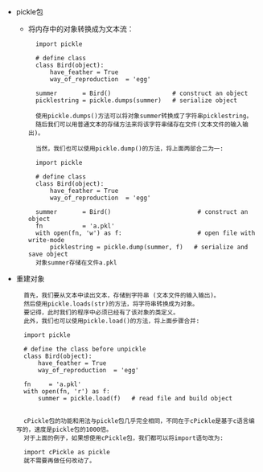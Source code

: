 - pickle包
    - 将内存中的对象转换成为文本流：

            import pickle

            # define class
            class Bird(object):
                have_feather = True
                way_of_reproduction  = 'egg'

            summer       = Bird()                 # construct an object
            picklestring = pickle.dumps(summer)   # serialize object

            使用pickle.dumps()方法可以将对象summer转换成了字符串picklestring。
            随后我们可以用普通文本的存储方法来将该字符串储存在文件(文本文件的输入输出)。

            当然，我们也可以使用pickle.dump()的方法，将上面两部合二为一:

            import pickle

            # define class
            class Bird(object):
                have_feather = True
                way_of_reproduction  = 'egg'

            summer       = Bird()                        # construct an object
            fn           = 'a.pkl'
            with open(fn, 'w') as f:                     # open file with write-mode
                picklestring = pickle.dump(summer, f)   # serialize and save object
            对象summer存储在文件a.pkl

- 重建对象

        首先，我们要从文本中读出文本，存储到字符串 (文本文件的输入输出)。
        然后使用pickle.loads(str)的方法，将字符串转换成为对象。
        要记得，此时我们的程序中必须已经有了该对象的类定义。
        此外，我们也可以使用pickle.load()的方法，将上面步骤合并:

        import pickle

        # define the class before unpickle
        class Bird(object):
            have_feather = True
            way_of_reproduction  = 'egg'

        fn     = 'a.pkl'
        with open(fn, 'r') as f:
            summer = pickle.load(f)   # read file and build object


        cPickle包的功能和用法与pickle包几乎完全相同，不同在于cPickle是基于c语言编写的，速度是pickle包的1000倍。
        对于上面的例子，如果想使用cPickle包，我们都可以将import语句改为:

        import cPickle as pickle
        就不需要再做任何改动了。